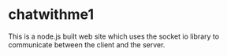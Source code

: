 # chatwithme1
This is a node.js built web site which uses the socket io library to communicate between the client and the server.
